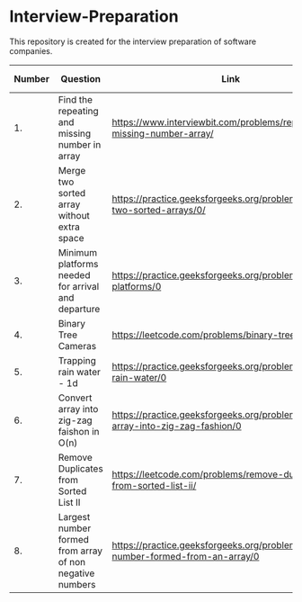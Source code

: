 # Interview-Preparation
This repository is created for the interview preparation of software companies.

|Number| Question | Link | Solution Idea | Solution Link | Category| Company|
| ---- | -------- | ---- | ------------- | ------------- | ------- | ------ |
|1.| Find the repeating and missing number in array | https://www.interviewbit.com/problems/repeat-and-missing-number-array/ | <details><summary>Spoiler...</summary>Solve simultaneous equations created by either using sum and sum of squares or XORs or sum and product</details> | https://pastebin.com/ZA8Wfe76|| Amazon|
|2.| Merge two sorted array without extra space| https://practice.geeksforgeeks.org/problems/merge-two-sorted-arrays/0/ | <details><summary>Spoiler...</summary>Initialize i=0 and j=n-1 and swap(ar2[i],ar1[j]) while ar2[i] < ar1[j] and then sort(ar1,ar1+n) and sort(ar2,ar2+m) individually.</details>| https://github.com/ashu12chi/Interview-Preparation/blob/master/Merge-two-sorted-arrays.cpp ||Amazon,Goldman Sachs,Microsoft,Visa,LinkedIn|
|3.| Minimum platforms needed for arrival and departure | https://practice.geeksforgeeks.org/problems/minimum-platforms/0 | <details><summary>Spoiler...</summary>Make a vector of pair of {time,('a'/'d')} and sort it. Initialize curr = 0 and if(v[i].second = 'a') curr++ else curr--, maximum value reached is ans.</details>| https://github.com/ashu12chi/Interview-Preparation/blob/master/Minimum-platform.cpp ||Amazon,Oyo Rooms,Paytm,D-E-Shaw,Walmart,Directi,Morgan Satnley|
|4.| Binary Tree Cameras | https://leetcode.com/problems/binary-tree-cameras/ |<details><summary>Spoiler...</summary>(Solution to this problem is LeetCode public)</details>|https://github.com/ashu12chi/Interview-Preparation/blob/master/BinaryTreeCameras.java | Greedy/ DP |
|5.| Trapping rain water - 1d| https://practice.geeksforgeeks.org/problems/trapping-rain-water/0 |<details><summary>Spoiler...</summary> Start from the index = 0,sum=0, until find and ar[i] >= ar[index] sum += ar[i], after ans += (ar[mini]*(i-mini-1)-sum), after array ends repeat this from right to left till last index found </details>| https://github.com/ashu12chi/Interview-Preparation/blob/master/Trapping-Rainwater.cpp | Greedy |Amazon,Adobe,Paytm|
|6.| Convert array into zig-zag faishon in O(n)| https://practice.geeksforgeeks.org/problems/convert-array-into-zig-zag-fashion/0|<details><summary>Spoiler...</summary> Use one pass of enhanced bubble sort </details>|https://github.com/ashu12chi/Interview-Preparation/blob/master/convert-array-into-zig-zag.cpp||Amazon,Paytm|
|7. | Remove Duplicates from Sorted List II | https://leetcode.com/problems/remove-duplicates-from-sorted-list-ii/ | <details><summary>Spoiler...</summary> Maintain a header node, current node and pre node and traverse </details> |  https://github.com/ashu12chi/Interview-Preparation/blob/master/RemoveDuplicatesFromSortedListII.java | Linked List | |
|8. | Largest number formed from array of non negative numbers|https://practice.geeksforgeeks.org/problems/largest-number-formed-from-an-array/0|<details><summary>Spoiler...</summary> Using comparison based sorting </details>|https://github.com/ashu12chi/Interview-Preparation/blob/master/largest-number-formed-from-array.cpp |Sorting/Greedy|Amazon,MakeMyTrip,Microsft,Paytm|
